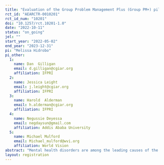 ```yaml
---
title: "Evaluation of the Group Problem Management Plus (Group PM+) pilot study in Oromia and Amhara Regional States, Ethiopia"
rct_id: "AEARCTR-0010201"
rct_id_num: "10201"
doi: "10.1257/rct.10201-1.0"
date: "2022-10-11"
status: "on_going"
jel: ""
start_year: "2022-05-02"
end_year: "2023-12-31"
pi: "Melissa Hidrobo"
pi_other:
  1:
    name: Dan  Gilligan
    email: d.gilligan@cgiar.org
    affiliation: IFPRI
  2:
    name: Jessica Leight
    email: j.leight@cgiar.org
    affiliation: IFPRI
  3:
    name: Harold  Alderman
    email: h.alderman@cgiar.org
    affiliation: IFPRI
  4:
    name: Negussie Deyessa
    email: negdaysun@gmail.com
    affiliation: Addis Ababa University
  5:
    name: Michael Mulford
    email: Michael_mulford@wvi.org
    affiliation: World Vision
abstract: "Mental health disorders are among the leading causes of the global health-related burden. Mental health disorders are exacerbated by poverty and exposure to adversity like conflict and adverse shocks. Despite the high prevalence, adequate care for mental illness is mainly inaccessible in low- and middle-income countries. Given the bidirectional link between poverty and mental health and the limited mental health treatment in many low income settings, combining antipoverty interventions with psychotherapy delivered by non-specialists may be promising. Using a randomized control trial design, this study will compare the impact of a psychotherapy program, group Problem Management plus, with and without a one-time lump sum cash transfer on mental health, daily activities, and economic outcomes among Productive Safety Net Program clients in the regions of Amhara and Oromia. "
layout: registration
---
```



